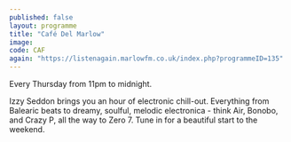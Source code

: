 ```yaml
---
published: false
layout: programme
title: "Café Del Marlow"
image: 
code: CAF
again: "https://listenagain.marlowfm.co.uk/index.php?programmeID=135"
---
```

Every Thursday from 11pm to midnight. 

Izzy Seddon brings you an hour of electronic chill-out. Everything from Balearic beats to dreamy, soulful, melodic electronica - think Air, Bonobo, and Crazy P, all the way to Zero 7. Tune in for a beautiful start to the weekend. 